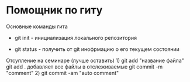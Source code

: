 # Помощник по гиту
Основные команды гита

- git init - инициализация локального репозитория

- git status - получить от git инофрмацию о его текущем состоянии

Отсупление на семинаре (лучше оставить)
1)
git add "название файла"
git add . добавляет все файлы в отслеживаемые
git commit -m "comment"
2)
git commit -am "auto comment"



